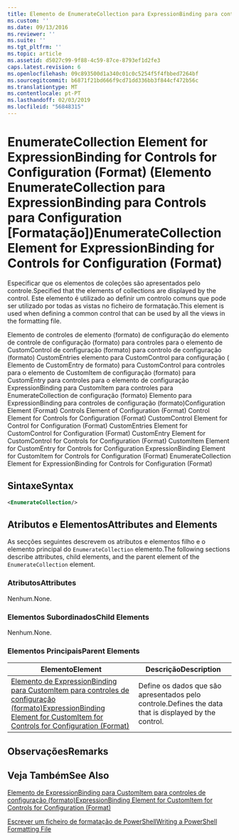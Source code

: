 ```yaml
---
title: Elemento de EnumerateCollection para ExpressionBinding para controles de configuração (formato) | Documentos da Microsoft
ms.custom: ''
ms.date: 09/13/2016
ms.reviewer: ''
ms.suite: ''
ms.tgt_pltfrm: ''
ms.topic: article
ms.assetid: d5027c99-9f88-4c59-87ce-8793ef1d2fe3
caps.latest.revision: 6
ms.openlocfilehash: 09c893500d1a340c01c0c5254f5f4fbbed7264bf
ms.sourcegitcommit: b6871f21bd666f9cd71dd336bb3f844cf472b56c
ms.translationtype: MT
ms.contentlocale: pt-PT
ms.lasthandoff: 02/03/2019
ms.locfileid: "56848315"
---
```

# <a name="enumeratecollection-element-for-expressionbinding-for-controls-for-configuration-format"></a><span data-ttu-id="a98f6-102">EnumerateCollection Element for ExpressionBinding for Controls for Configuration (Format) (Elemento EnumerateCollection para ExpressionBinding para Controls para Configuration [Formatação])</span><span class="sxs-lookup"><span data-stu-id="a98f6-102">EnumerateCollection Element for ExpressionBinding for Controls for Configuration (Format)</span></span>

<span data-ttu-id="a98f6-103">Especificar que os elementos de coleções são apresentados pelo controle.</span><span class="sxs-lookup"><span data-stu-id="a98f6-103">Specified that the elements of collections are displayed by the control.</span></span> <span data-ttu-id="a98f6-104">Este elemento é utilizado ao definir um controlo comuns que pode ser utilizado por todas as vistas no ficheiro de formatação.</span><span class="sxs-lookup"><span data-stu-id="a98f6-104">This element is used when defining a common control that can be used by all the views in the formatting file.</span></span>

<span data-ttu-id="a98f6-105">Elemento de controles de elemento (formato) de configuração do elemento de controle de configuração (formato) para controles para o elemento de CustomControl de configuração (formato) para controlo de configuração (formato) CustomEntries elemento para CustomControl para configuração ( Elemento de CustomEntry de formato) para CustomControl para controles para o elemento de CustomItem de configuração (formato) para CustomEntry para controles para o elemento de configuração ExpressionBinding para CustomItem para controles para EnumerateCollection de configuração (formato) Elemento para ExpressionBinding para controles de configuração (formato)</span><span class="sxs-lookup"><span data-stu-id="a98f6-105">Configuration Element (Format) Controls Element of Configuration (Format) Control Element for Controls for Configuration (Format) CustomControl Element for Control for Configuration (Format) CustomEntries Element for CustomControl for Configuration (Format) CustomEntry Element for CustomControl for Controls for Configuration (Format) CustomItem Element for CustomEntry for Controls for Configuration ExpressionBinding Element for CustomItem for Controls for Configuration (Format) EnumerateCollection Element for ExpressionBinding for Controls for Configuration (Format)</span></span>

## <a name="syntax"></a><span data-ttu-id="a98f6-106">Sintaxe</span><span class="sxs-lookup"><span data-stu-id="a98f6-106">Syntax</span></span>

```xml
<EnumerateCollection/>
```

## <a name="attributes-and-elements"></a><span data-ttu-id="a98f6-107">Atributos e Elementos</span><span class="sxs-lookup"><span data-stu-id="a98f6-107">Attributes and Elements</span></span>

<span data-ttu-id="a98f6-108">As secções seguintes descrevem os atributos e elementos filho e o elemento principal do `EnumerateCollection` elemento.</span><span class="sxs-lookup"><span data-stu-id="a98f6-108">The following sections describe attributes, child elements, and the parent element of the `EnumerateCollection` element.</span></span>

### <a name="attributes"></a><span data-ttu-id="a98f6-109">Atributos</span><span class="sxs-lookup"><span data-stu-id="a98f6-109">Attributes</span></span>

<span data-ttu-id="a98f6-110">Nenhum.</span><span class="sxs-lookup"><span data-stu-id="a98f6-110">None.</span></span>

### <a name="child-elements"></a><span data-ttu-id="a98f6-111">Elementos Subordinados</span><span class="sxs-lookup"><span data-stu-id="a98f6-111">Child Elements</span></span>

<span data-ttu-id="a98f6-112">Nenhum.</span><span class="sxs-lookup"><span data-stu-id="a98f6-112">None.</span></span>

### <a name="parent-elements"></a><span data-ttu-id="a98f6-113">Elementos Principais</span><span class="sxs-lookup"><span data-stu-id="a98f6-113">Parent Elements</span></span>

|<span data-ttu-id="a98f6-114">Elemento</span><span class="sxs-lookup"><span data-stu-id="a98f6-114">Element</span></span>|<span data-ttu-id="a98f6-115">Descrição</span><span class="sxs-lookup"><span data-stu-id="a98f6-115">Description</span></span>|
|-------------|-----------------|
|[<span data-ttu-id="a98f6-116">Elemento de ExpressionBinding para CustomItem para controles de configuração (formato)</span><span class="sxs-lookup"><span data-stu-id="a98f6-116">ExpressionBinding Element for CustomItem for Controls for Configuration (Format)</span></span>](./expressionbinding-element-for-customitem-for-controls-for-configuration-format.md)|<span data-ttu-id="a98f6-117">Define os dados que são apresentados pelo controle.</span><span class="sxs-lookup"><span data-stu-id="a98f6-117">Defines the data that is displayed by the control.</span></span>|

## <a name="remarks"></a><span data-ttu-id="a98f6-118">Observações</span><span class="sxs-lookup"><span data-stu-id="a98f6-118">Remarks</span></span>

## <a name="see-also"></a><span data-ttu-id="a98f6-119">Veja Também</span><span class="sxs-lookup"><span data-stu-id="a98f6-119">See Also</span></span>

[<span data-ttu-id="a98f6-120">Elemento de ExpressionBinding para CustomItem para controles de configuração (formato)</span><span class="sxs-lookup"><span data-stu-id="a98f6-120">ExpressionBinding Element for CustomItem for Controls for Configuration (Format)</span></span>](./expressionbinding-element-for-customitem-for-controls-for-configuration-format.md)

[<span data-ttu-id="a98f6-121">Escrever um ficheiro de formatação de PowerShell</span><span class="sxs-lookup"><span data-stu-id="a98f6-121">Writing a PowerShell Formatting File</span></span>](./writing-a-powershell-formatting-file.md)
